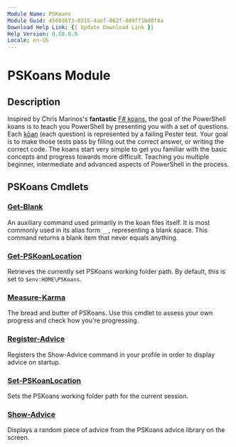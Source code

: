 ```yaml
---
Module Name: PSKoans
Module Guid: 45003073-0315-4aef-862f-4d9ff1bd8f4a
Download Help Link: {{ Update Download Link }}
Help Version: 0.50.0.0
Locale: en-US
---
```


# PSKoans Module
## Description
Inspired by Chris Marinos's **fantastic** [F# koans](https://github.com/ChrisMarinos/FSharpKoans), the goal of the PowerShell koans is to teach you PowerShell by presenting you with a set of questions.
Each [kōan](https://en.wikipedia.org/wiki/K%C5%8Dan) (each question) is represented by a failing Pester test.
Your goal is to make those tests pass by filling out the correct answer, or writing the correct code.
The koans start very simple to get you familiar with the basic concepts and progress towards more difficult.
Teaching you multiple beginner, intermediate and advanced aspects of PowerShell in the process.

## PSKoans Cmdlets
### [Get-Blank](Get-Blank.md)
An auxiliary command used primarily in the koan files itself.
It is most commonly used in its alias form `__`, representing a blank space.
This command returns a blank item that never equals anything.

### [Get-PSKoanLocation](Get-PSKoanLocation.md)
Retrieves the currently set PSKoans working folder path.
By default, this is set to `$env:HOME\PSKoans`.

### [Measure-Karma](Measure-Karma.md)
The bread and butter of PSKoans.
Use this cmdlet to assess your own progress and check how you're progressing.

### [Register-Advice](Register-Advice.md)
Registers the Show-Advice command in your profile in order to display advice on startup.

### [Set-PSKoanLocation](Set-PSKoanLocation.md)
Sets the PSKoans working folder path for the current session.

### [Show-Advice](Show-Advice.md)
Displays a random piece of advice from the PSKoans advice library on the screen.
